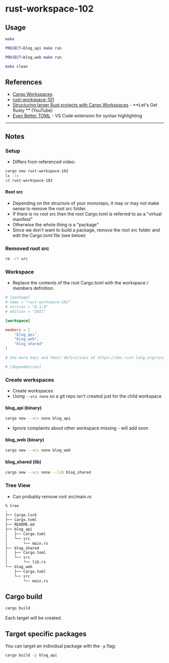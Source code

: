 rust-workspace-102
==

## Usage

```sh
make
```

```sh
PROJECT=blog_api make run
```

```sh
PROJECT=blog_web make run
```

```sh
make clean
```

## References

* [Cargo Workspaces](https://doc.rust-lang.org/book/ch14-03-cargo-workspaces.html)
* [rust-workspace-101](https://github.com/mitchallen/rust-workspace-101)
* [Structuring larger Rust projects with Cargo Workspaces](https://youtu.be/S3c7NRS698A?si=7Gsx181KzqJqrFwe) - **Let's Get Rusty ** (YouTube)
* [Even Better TOML](https://marketplace.visualstudio.com/items?itemName=tamasfe.even-better-toml) - VS Code extension for syntax highlighting



* * *

## Notes

### Setup 

* Differs from referenced video:

```sh
cargo new rust-workspace-102
ls -ls
cd rust-workspace-102
```

#### Root src

* Depending on the structure of your monorepo, it may or may not make sense to remove the root src folder.
* If there is no root src then the root Cargo.toml is referred to as a "virtual manifest"
* Otherwise the whole thing is a "package"
* Since we don't want to build a package, remove the root src folder and edit the Cargo.toml file (see below)

### Removed root src

```sh
rm -rf src
```

### Workspace

* Replace the contents of the root Cargo.toml with the workspace / members definition.

```toml
# [package]
# name = "rust-workspace-102"
# version = "0.1.0"
# edition = "2021"

[workspace]

members = [
    "blog_api",
    "blog_web",
    "blog_shared"
]

# See more keys and their definitions at https://doc.rust-lang.org/cargo/reference/manifest.html

# [dependencies]
```

### Create workspaces

* Create workspaces
* Using `--vcs none` so a git repo isn't created just for the child workspace

#### blog_api (binary)

```sh
cargo new --vcs none blog_api
```
* Ignore complaints about other workspace missing - will add soon

#### blog_web (binary)

```sh
cargo new --vcs none blog_web
```

#### blog_shared (lib)

```sh
cargo new --vcs none --lib blog_shared
```

### Tree View

* Can probably remove root src/main.rs

```sh
% tree      
.
├── Cargo.lock
├── Cargo.toml
├── README.md
├── blog_api
│   ├── Cargo.toml
│   └── src
│       └── main.rs
├── blog_shared
│   ├── Cargo.toml
│   └── src
│       └── lib.rs
└── blog_web
    ├── Cargo.toml
    └── src
        └── main.rs
```

## Cargo build

```sh
cargo build
```

Each target will be created.

## Target specific packages

You can target an individual package with the `-p` flag:

```sh
cargo build -p blog_api
```
